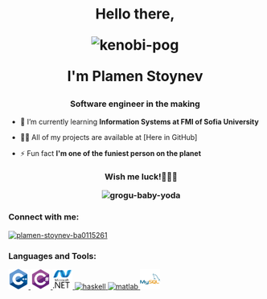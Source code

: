 <h1 align="center">Hello there,
  
  ![kenobi-pog](https://github.com/plamenstoynev/plamenstoynev/assets/79408379/ab4063c6-116c-4164-a460-39db2c1731f0)

  I'm Plamen Stoynev</h1>
<h3 align="center">Software engineer in the making</h3>

- 🌱 I’m currently learning **Information Systems at FMI of Sofia University**

- 👨‍💻 All of my projects are available at [Here in GitHub]

- ⚡ Fun fact **I'm one of the funiest person on the planet**

  <h3 align="center">Wish me luck!🥺🥺🥺



  ![grogu-baby-yoda](https://github.com/plamenstoynev/plamenstoynev/assets/79408379/b0152819-9305-494a-b591-4cfab66b5a0f)
  
  </h3>


<h3 align="left">Connect with me:</h3>
<p align="left">
<a href="https://linkedin.com/in/plamen-stoynev-ba0115261" target="blank"><img align="center" src="https://raw.githubusercontent.com/rahuldkjain/github-profile-readme-generator/master/src/images/icons/Social/linked-in-alt.svg" alt="plamen-stoynev-ba0115261" height="30" width="40" /></a>
</p>

<h3 align="left">Languages and Tools:</h3>
<p align="left"> <a href="https://www.w3schools.com/cpp/" target="_blank" rel="noreferrer"> <img src="https://raw.githubusercontent.com/devicons/devicon/master/icons/cplusplus/cplusplus-original.svg" alt="cplusplus" width="40" height="40"/> </a> <a href="https://www.w3schools.com/cs/" target="_blank" rel="noreferrer"> <img src="https://raw.githubusercontent.com/devicons/devicon/master/icons/csharp/csharp-original.svg" alt="csharp" width="40" height="40"/> </a> <a href="https://dotnet.microsoft.com/" target="_blank" rel="noreferrer"> <img src="https://raw.githubusercontent.com/devicons/devicon/master/icons/dot-net/dot-net-original-wordmark.svg" alt="dotnet" width="40" height="40"/> </a> <a href="https://www.haskell.org/" target="_blank" rel="noreferrer"> <img src="https://upload.wikimedia.org/wikipedia/commons/1/1c/Haskell-Logo.svg" alt="haskell" width="40" height="40"/> </a> <a href="https://www.mathworks.com/" target="_blank" rel="noreferrer"> <img src="https://upload.wikimedia.org/wikipedia/commons/2/21/Matlab_Logo.png" alt="matlab" width="40" height="40"/> </a> <a href="https://www.mysql.com/" target="_blank" rel="noreferrer"> <img src="https://raw.githubusercontent.com/devicons/devicon/master/icons/mysql/mysql-original-wordmark.svg" alt="mysql" width="40" height="40"/> </a> </p>
